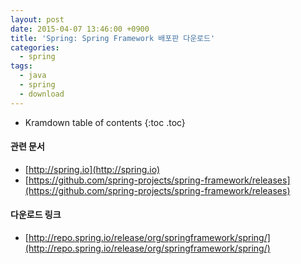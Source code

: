 ```yaml
---
layout: post
date: 2015-04-07 13:46:00 +0900
title: 'Spring: Spring Framework 배포판 다운로드'
categories:
  - spring
tags:
  - java
  - spring
  - download
---
```


* Kramdown table of contents
{:toc .toc}

#### 관련 문서

- [http://spring.io](http://spring.io)
- [https://github.com/spring-projects/spring-framework/releases](https://github.com/spring-projects/spring-framework/releases)

#### 다운로드 링크

- [http://repo.spring.io/release/org/springframework/spring/](http://repo.spring.io/release/org/springframework/spring/)
